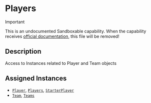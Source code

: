 # Players
> [!IMPORTANT]
> This is an undocumented Sandboxable capability. When the capability receives [official documentation](https://create.roblox.com/docs/scripting/capabilities), this file will be removed!

## Description
Access to Instances related to Player and Team objects

## Assigned Instances
- [`Player`](https://create.roblox.com/docs/reference/engine/classes/Player), [`Players`](https://create.roblox.com/docs/reference/engine/classes/Players), [`StarterPlayer`](https://create.roblox.com/docs/reference/engine/classes/StarterPlayer)
- [`Team`](https://create.roblox.com/docs/reference/engine/classes/Team), [`Teams`](https://create.roblox.com/docs/reference/engine/classes/Teams)